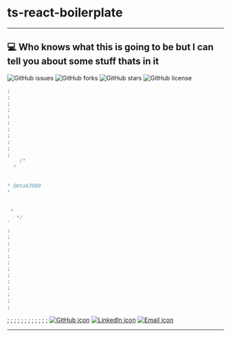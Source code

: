 # ts-react-boilerplate

---

## 💻 Who knows what this is going to be but I can tell you about some stuff thats in it

![GitHub issues](https://img.shields.io/github/issues/mta63089/ts-react-boilerplate.svg)
![GitHub forks](https://img.shields.io/github/forks/mta63089/ts-react-boilerplate.svg)
![GitHub stars](https://img.shields.io/github/stars/mta63089/ts-react-boilerplate.svg)
![GitHub license](https://img.shields.io/github/license/mta63089/ts-react-boilerplate.svg)

```typescript
;
;
;
;
;
;
;
;
;
;
;
    /*
  *
  

* @mta63089                                                                                      demo
*                                                                                                u
                                                                                                 b

 *
   */
`
;
;
;
;
;
;
;
;
;
;
;
;
;

```

;
;
;
;
;
;
;
;
;
;
;
;
[![GitHub icon](https://img.shields.io/badge/-GitHub-black?style=flat-square&logo=github)](https://github.com/mta63089)
[![LinkedIn icon](https://img.shields.io/badge/-LinkedIn-blue?style=flat-square&logo=linkedin)](https://www.linkedin.com/in/mta630/)
[![Email icon](https://img.shields.io/badge/-Email-red?style=flat-square&logo=mail.ru)](mailto:michael.albert@intimetec.com)

---

